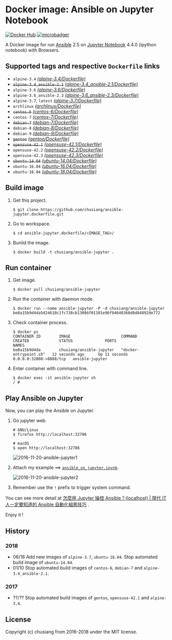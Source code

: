 # Docker image: Ansible on Jupyter Notebook

[![Docker Hub](https://img.shields.io/badge/docker-ansible--jupyter-blue.svg)](https://hub.docker.com/r/chusiang/ansible-jupyter/) [![microbadger](https://images.microbadger.com/badges/image/chusiang/ansible-jupyter.svg)](https://microbadger.com/images/chusiang/ansible-jupyter "Get your own image badge on microbadger.com")

A Docker image for run [Ansible][ansible_official] 2.5 on [Jupyter Notebook][jupyter_official] 4.4.0 (ipython notebook) with Browsers.

[ansible_official]: https://www.ansible.com/
[jupyter_official]: http://jupyter.org/

## Supported tags and respective `Dockerfile` links

- `alpine-3.4` [*(alpine-3.4/Dockerfile)*][dockerfile_alpine-3.4]
- ~~`alpine-3.4_ansible-2.1`~~ [*(alpine-3.4_ansible-2.1/Dockerfile)*][dockerfile_alpine-3.4_ansible-2.1]
- `alpine-3.6` [*(alpine-3.6/Dockerfile)*][dockerfile_alpine-3.6]
- `alpine-3.6_ansible-2.3` [*(alpine-3.6_ansible-2.3/Dockerfile)*][dockerfile_alpine-3.6_ansible-2.3]
- `alpine-3.7`, `latest` [*(alpine-3.7/Dockerfile)*][dockerfile_alpine-3.7]
- `archlinux` [*(archlinux/Dockerfile)*][dockerfile_archlinux]
- ~~`centos-6`~~ [*(centos-6/Dockerfile)*][dockerfile_centos-6]
- `centos-7` [*(centos-7/Dockerfile)*][dockerfile_centos-7]
- ~~`debian-7`~~ [*(debian-7/Dockerfile)*][dockerfile_debian-7]
- `debian-8` [*(debian-8/Dockerfile)*][dockerfile_debian-8]
- `debian-9` [*(debian-9/Dockerfile)*][dockerfile_debian-9]
- ~~`gentoo`~~ [*(gentoo/Dockerfile)*][dockerfile_gentoo]
- ~~`opensuse-42.1`~~ [*(opensuse-42.1/Dockerfile)*][dockerfile_opensuse-42.1]
- `opensuse-42.2` [*(opensuse-42.2/Dockerfile)*][dockerfile_opensuse-42.2]
- `opensuse-42.3` [*(opensuse-42.3/Dockerfile)*][dockerfile_opensuse-42.3]
- ~~`ubuntu-14.04`~~ [*(ubuntu-14.04/Dockerfile)*][dockerfile_ubuntu-14.04]
- `ubuntu-16.04` [*(ubuntu-16.04/Dockerfile)*][dockerfile_ubuntu-16.04]
- `ubuntu-18.04` [*(ubuntu-18.04/Dockerfile)*][dockerfile_ubuntu-18.04]

[dockerfile_alpine-3.4]:    https://github.com/chusiang/ansible-jupyter.dockerfile/blob/master/alpine-3.4/Dockerfile
[dockerfile_alpine-3.4_ansible-2.1]: https://github.com/chusiang/ansible-jupyter.dockerfile/blob/master/alpine-3.4_ansible-2.1/Dockerfile
[dockerfile_alpine-3.6]:    https://github.com/chusiang/ansible-jupyter.dockerfile/blob/master/alpine-3.6/Dockerfile
[dockerfile_alpine-3.6_ansible-2.3]: https://github.com/chusiang/ansible-jupyter.dockerfile/blob/master/alpine-3.6_ansible-2.3/Dockerfile
[dockerfile_alpine-3.7]:    https://github.com/chusiang/ansible-jupyter.dockerfile/blob/master/alpine-3.7/Dockerfile
[dockerfile_archlinux]:     https://github.com/chusiang/ansible-jupyter.dockerfile/blob/master/archlinux/Dockerfile
[dockerfile_centos-6]:      https://github.com/chusiang/ansible-jupyter.dockerfile/blob/master/centos-6/Dockerfile
[dockerfile_centos-7]:      https://github.com/chusiang/ansible-jupyter.dockerfile/blob/master/centos-7/Dockerfile
[dockerfile_debian-7]:      https://github.com/chusiang/ansible-jupyter.dockerfile/blob/master/debian-7/Dockerfile
[dockerfile_debian-8]:      https://github.com/chusiang/ansible-jupyter.dockerfile/blob/master/debian-8/Dockerfile
[dockerfile_debian-9]:      https://github.com/chusiang/ansible-jupyter.dockerfile/blob/master/debian-9/Dockerfile
[dockerfile_gentoo]:        https://github.com/chusiang/ansible-jupyter.dockerfile/blob/master/gentoo/Dockerfile
[dockerfile_opensuse-42.1]: https://github.com/chusiang/ansible-jupyter.dockerfile/blob/master/opensuse-42.1/Dockerfile
[dockerfile_opensuse-42.2]: https://github.com/chusiang/ansible-jupyter.dockerfile/blob/master/opensuse-42.2/Dockerfile
[dockerfile_opensuse-42.3]: https://github.com/chusiang/ansible-jupyter.dockerfile/blob/master/opensuse-42.3/Dockerfile
[dockerfile_ubuntu-14.04]:  https://github.com/chusiang/ansible-jupyter.dockerfile/blob/master/ubuntu-14.04/Dockerfile
[dockerfile_ubuntu-16.04]:  https://github.com/chusiang/ansible-jupyter.dockerfile/blob/master/ubuntu-16.04/Dockerfile
[dockerfile_ubuntu-18.04]:  https://github.com/chusiang/ansible-jupyter.dockerfile/blob/master/ubuntu-18.04/Dockerfile

## Build image

1. Get this project.

    ```
    $ git clone https://github.com/chusiang/ansible-jupyter.dockerfile.git
    ```

1. Go to workspace.

    ```
    $ cd ansible-jupyter.dockerfile/<IMAGE_TAG>/
    ```

1. Bunild the image.

    ```
    $ docker build -t chusiang/ansible-jupyter .
    ```

## Run container

1. Get image.

    ```
    $ docker pull chusiang/ansible-jupyter
    ```

1. Run the container with daemon mode.

    ```
    $ docker run --name ansible-jupyter -P -d chusiang/ansible-jupyter
    be8a15b9d4da5d24610c1fc738cb13086f01101e90f94640360d8d84892de772
    ```

1. Check container process.

    ```
    $ docker ps
    CONTAINER ID        IMAGE                      COMMAND                  CREATED             STATUS              PORTS                     NAMES
    be8a15b9d4da        chusiang/ansible-jupyter   "docker-entrypoint.sh"   12 seconds ago      Up 11 seconds       0.0.0.0:32808->8888/tcp   ansible-jupyter
    ```

1. Enter container with command line.

    ```
    $ docker exec -it ansible-jupyter sh
    / #
    ```

## Play Ansible on Jupyter

Now, you can play the Ansible on Jupyter.

1. Go jupyter web.

    ```
    # GNU/Linux
    $ firefox http://localhost:32786

    # macOS
    $ open http://localhost:32786
    ```

    ![2016-11-20-ansible-jupyter1]

1. Attach my example ==> [`ansible_on_jupyter.ipynb`][ansible_on_jupyter.ipynb].

    ![2016-11-20-ansible-jupyter2]

1. Remember use the `!` prefix to trigger system command.

You can see more detail at [怎麼用 Jupyter 操控 Ansible？(localhost) | 現代 IT 人一定要知道的 Ansible 自動化組態技巧](https://chusiang.gitbooks.io/automate-with-ansible/07.how-to-practive-the-ansible-with-jupyter1.html) .

Enjoy it !

[ansible_on_jupyter.ipynb]: https://github.com/chusiang/ansible-jupyter.dockerfile/blob/master/ipynb/ansible_on_jupyter.ipynb
[2016-11-20-ansible-jupyter1]: https://cloud.githubusercontent.com/assets/219066/20463322/218f0c4a-af6b-11e6-9a95-2411ec7acb5f.png
[2016-11-20-ansible-jupyter2]: https://cloud.githubusercontent.com/assets/219066/20463319/fa8c047c-af6a-11e6-96d6-f985096c9c8c.png

## History

### 2018

* 06/18 Add new images of `alpine-3.7`, `ubuntu-18.04`. Stop automated build image of `ubuntu-14.04`.
* 01/10 Stop automated build images of `centos-6`, `debian-7` and `alpine-3.4_ansible-2.1`.

### 2017

* ??/?? Stop automated build images of `gentoo`, `opensuse-42.1` and `alpine-3.4`.

## License

Copyright (c) chusiang from 2016-2018 under the MIT license.

